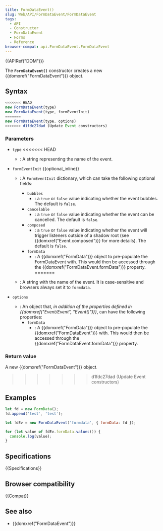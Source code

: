 ```yaml
---
title: FormDataEvent()
slug: Web/API/FormDataEvent/FormDataEvent
tags:
  - API
  - Constructor
  - FormDataEvent
  - Forms
  - Reference
browser-compat: api.FormDataEvent.FormDataEvent
---
```

{{APIRef("DOM")}}

The **`FormDataEvent()`** constructor creates a new {{domxref("FormDataEvent")}} object.

## Syntax

```js
<<<<<<< HEAD
new FormDataEvent(type)
new FormDataEvent(type, formEventInit)
=======
new FormDataEvent(type, options)
>>>>>>> d1fdc27dad (Update Event constructors)
```

### Parameters

- `type`
<<<<<<< HEAD
  - : A string representing the name of the event.
- `formEventInit` {{optional_inline}}

  - : A `FormEventInit` dictionary, which can take the following optional
    fields:

    - `bubbles`
      - : a `true` or `false` value indicating whether the event
        bubbles. The default is `false`.
    - `cancelable`
      - : a `true` or `false` value indicating whether the event
        can be cancelled. The default is `false`.
    - `composed`
      - : a `true` or `false` value indicating whether the event will
        trigger listeners outside of a shadow root (see {{domxref("Event.composed")}} for
        more details). The default is `false`.
    - `formData`
      - : A {{domxref("FormData")}} object to pre-populate the
        FormDataEvent with. This would then be accessed through the
        {{domxref("FormDataEvent.formData")}} property.
=======
  - : A string with the name of the event.
    It is case-sensitive and browsers always set it to `formdata`.
- `options`
  - : An object that, _in addition of the properties defined in {{domxref("Event/Event", "Event()")}}_, can have the following properties:
    - `formData`
      - : A {{domxref("FormData")}} object to pre-populate the {{domxref("FormDataEvent")}} with.
        This would then be accessed through the {{domxref("FormDataEvent.formData")}} property.

### Return value

A new {{domxref("FormDataEvent")}} object.
>>>>>>> d1fdc27dad (Update Event constructors)

## Examples

```js
let fd = new FormData();
fd.append('test', 'test');

let fdEv = new FormDataEvent('formdata', { formData: fd });

for (let value of fdEv.formData.values()) {
  console.log(value);
}
```

## Specifications

{{Specifications}}

## Browser compatibility

{{Compat}}

## See also

- {{domxref("FormDataEvent")}}
